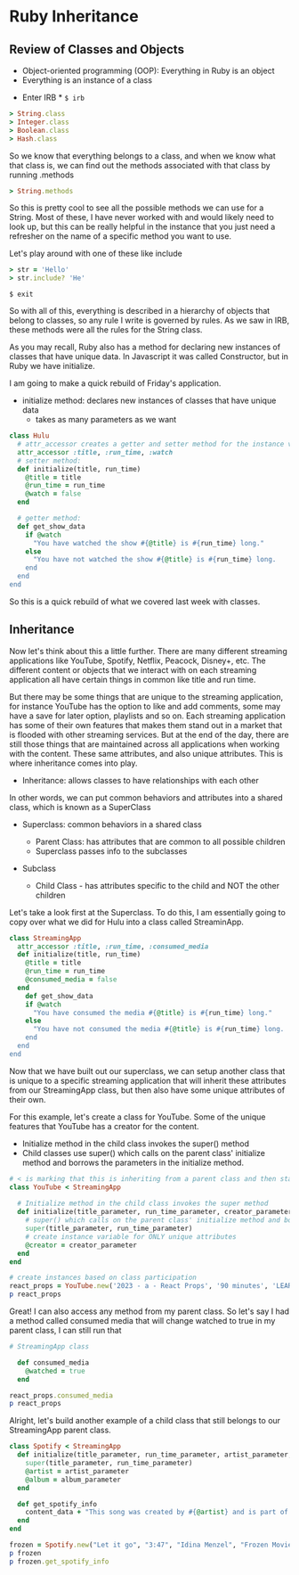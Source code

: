 # Ruby Inheritance

## Review of Classes and Objects
- Object-oriented programming (OOP): Everything in Ruby is an object
- Everything is an instance of a class


* Enter IRB * 
`$ irb`
```ruby
> String.class
> Integer.class
> Boolean.class
> Hash.class
```

So we know that everything belongs to a class, and when we know what that class is, we can find out the methods associated with that class by running .methods

```ruby
> String.methods
```

So this is pretty cool to see all the possible methods we can use for a String.  Most of these, I have never worked with and would likely need to look up, but this can be really helpful in the instance that you just need a refresher on the name of a specific method you want to use.

Let's play around with one of these like include

```ruby
> str = 'Hello'
> str.include? 'He'
```
`$ exit`

So with all of this, everything is described in a hierarchy of objects that belong to classes, so any rule I write is governed by rules. As we saw in IRB, these methods were all the rules for the String class.


As you may recall, Ruby also has a method for declaring new instances of classes that have unique data.  In Javascript it was called Constructor, but in Ruby we have initialize.

I am going to make a quick rebuild of Friday's application.
- initialize method: declares new instances of classes that have unique data
  - takes as many parameters as we want

```ruby
class Hulu
  # attr_accessor creates a getter and setter method for the instance variables it gets passed
  attr_accessor :title, :run_time, :watch
  # setter method:
  def initialize(title, run_time)
    @title = title
    @run_time = run_time
    @watch = false
  end

  # getter method:
  def get_show_data
    if @watch
      "You have watched the show #{@title} is #{run_time} long."
    else
      "You have not watched the show #{@title} is #{run_time} long.
    end
  end
end
```

So this is a quick rebuild of what we covered last week with classes.  

## Inheritance
Now let's think about this a little further.  There are many different streaming applications like YouTube, Spotify, Netflix, Peacock, Disney+, etc.  The different content or objects that we interact with on each streaming application all have certain things in common like title and run time.  

But there may be some things that are unique to the streaming application, for instance YouTube has the option to like and add comments, some may have a save for later option, playlists and so on. Each streaming application has some of their own features that makes them stand out in a market that is flooded with other streaming services.  But at the end of the day, there are still those things that are maintained across all applications when working with the content.  These same attributes, and also unique attributes.  This is where inheritance comes into play.

- Inheritance: allows classes to have relationships with each other

In other words, we can put common behaviors and attributes into a shared class, which is known as a SuperClass

- Superclass: common behaviors in a shared class
  - Parent Class: has attributes that are common to all possible children 
  - Superclass passes info to the subclasses

- Subclass
  - Child Class - has attributes specific to the child and NOT the other children

Let's take a look first at the Superclass.  To do this, I am essentially going to copy over what we did for Hulu into a class called StreaminApp. 

```ruby
class StreamingApp
  attr_accessor :title, :run_time, :consumed_media
  def initialize(title, run_time)
    @title = title
    @run_time = run_time
    @consumed_media = false
  end
    def get_show_data
    if @watch
      "You have consumed the media #{@title} is #{run_time} long."
    else
      "You have not consumed the media #{@title} is #{run_time} long.
    end
  end
end
```

Now that we have built out our superclass, we can setup another class that is unique to a specific streaming application that will inherit these attributes from our StreamingApp class, but then also have some unique attributes of their own.

For this example, let's create a class for YouTube.  Some of the unique features that YouTube has a creator for the content.

- Initialize method in the child class invokes the super() method
- Child classes use super() which calls on the parent class' initialize method and borrows the parameters in the initialize method.

```ruby
# < is marking that this is inheriting from a parent class and then states what the parent class is
class YouTube < StreamingApp
  
  # Initialize method in the child class invokes the super method
  def initialize(title_parameter, run_time_parameter, creator_parameter)
    # super() which calls on the parent class' initialize method and borrows the parameters in the initialize method.
    super(title_parameter, run_time_parameter)
    # create instance variable for ONLY unique attributes
    @creator = creator_parameter
  end
end

# create instances based on class participation 
react_props = YouTube.new('2023 - a - React Props', '90 minutes', 'LEARN Academy')
p react_props
```

Great!  I can also access any method from my parent class.  So let's say I had a method called consumed media that will change watched to true in my parent class, I can still run that 

```ruby
# StreamingApp class

  def consumed_media
    @watched = true
  end
```

```ruby
react_props.consumed_media 
p react_props
```

Alright, let's build another example of a child class that still belongs to our StreamingApp parent class.

```ruby
class Spotify < StreamingApp
  def initialize(title_parameter, run_time_parameter, artist_parameter, album_parameter)
    super(title_parameter, run_time_parameter)
    @artist = artist_parameter
    @album = album_parameter
  end

  def get_spotify_info
    content_data + "This song was created by #{@artist} and is part of the #{@album} album"
  end
end

frozen = Spotify.new("Let it go", "3:47", "Idina Menzel", "Frozen Movie Soundtrack")
p frozen
p frozen.get_spotify_info
```